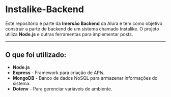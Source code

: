 # Instalike-Backend

Este repositório é parte da **Imersão Backend** da Alura e tem como objetivo construir a parte de backend de um sistema chamado Instalike. O projeto utiliza **Node.js** e outras ferramentas para implementar posts.

---

## O que foi utilizado:

- **Node.js**
- **Express** - Framework para criação de APIs.
- **MongoDB** - Banco de dados NoSQL para armazenar informações do sistema.
- **Dotenv** - Para gerenciar variáveis de ambiente.
